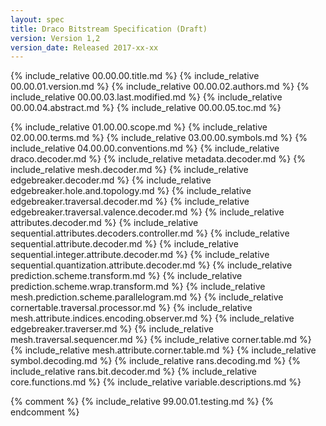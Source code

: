 ```yaml
---
layout: spec
title: Draco Bitstream Specification (Draft)
version: Version 1,2
version_date: Released 2017-xx-xx
---
```


{% include_relative 00.00.00.title.md %}
{% include_relative 00.00.01.version.md %}
{% include_relative 00.00.02.authors.md %}
{% include_relative 00.00.03.last.modified.md %}
{% include_relative 00.00.04.abstract.md %}
{% include_relative 00.00.05.toc.md %}

{% include_relative 01.00.00.scope.md %}
{% include_relative 02.00.00.terms.md %}
{% include_relative 03.00.00.symbols.md %}
{% include_relative 04.00.00.conventions.md %}
{% include_relative draco.decoder.md %}
{% include_relative metadata.decoder.md %}
{% include_relative mesh.decoder.md %}
{% include_relative edgebreaker.decoder.md %}
{% include_relative edgebreaker.hole.and.topology.md %}
{% include_relative edgebreaker.traversal.decoder.md %}
{% include_relative edgebreaker.traversal.valence.decoder.md %}
{% include_relative attributes.decoder.md %}
{% include_relative sequential.attributes.decoders.controller.md %}
{% include_relative sequential.attribute.decoder.md %}
{% include_relative sequential.integer.attribute.decoder.md %}
{% include_relative sequential.quantization.attribute.decoder.md %}
{% include_relative prediction.scheme.transform.md %}
{% include_relative prediction.scheme.wrap.transform.md %}
{% include_relative mesh.prediction.scheme.parallelogram.md %}
{% include_relative cornertable.traversal.processor.md %}
{% include_relative mesh.attribute.indices.encoding.observer.md %}
{% include_relative edgebreaker.traverser.md %}
{% include_relative mesh.traversal.sequencer.md %}
{% include_relative corner.table.md %}
{% include_relative mesh.attribute.corner.table.md %}
{% include_relative symbol.decoding.md %}
{% include_relative rans.decoding.md %}
{% include_relative rans.bit.decoder.md %}
{% include_relative core.functions.md %}
{% include_relative variable.descriptions.md %}

{% comment %}
{% include_relative 99.00.01.testing.md %}
{% endcomment %}
